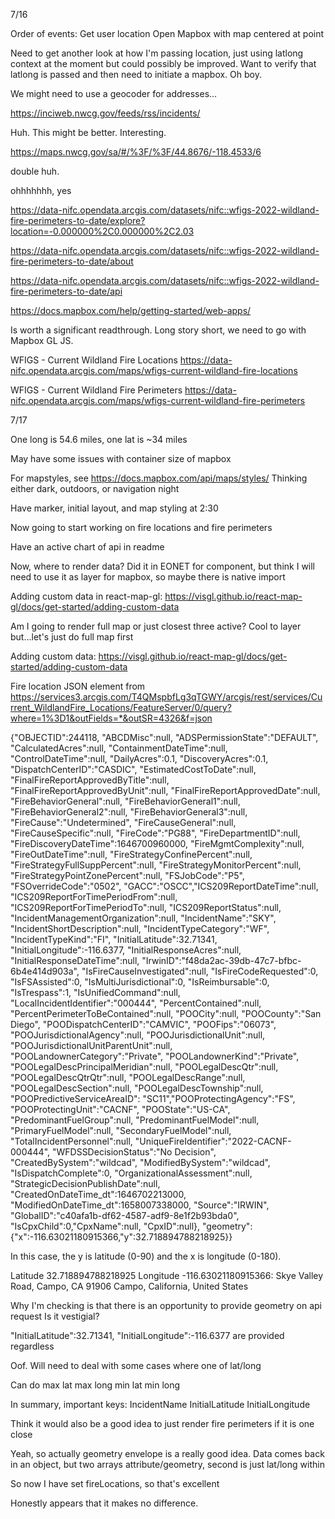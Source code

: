 7/16

Order of events:
Get user location
Open Mapbox with map centered at point


Need to get another look at how I'm passing location, just using latlong context at the moment but could possibly be improved. Want to verify that latlong is passed and then need to initiate a mapbox. Oh boy.


We might need to use a geocoder for addresses...

https://inciweb.nwcg.gov/feeds/rss/incidents/

Huh. This might be better. Interesting.

https://maps.nwcg.gov/sa/#/%3F/%3F/44.8676/-118.4533/6

double huh.

ohhhhhhh, yes

https://data-nifc.opendata.arcgis.com/datasets/nifc::wfigs-2022-wildland-fire-perimeters-to-date/explore?location=-0.000000%2C0.000000%2C2.03

https://data-nifc.opendata.arcgis.com/datasets/nifc::wfigs-2022-wildland-fire-perimeters-to-date/about

https://data-nifc.opendata.arcgis.com/datasets/nifc::wfigs-2022-wildland-fire-perimeters-to-date/api

https://docs.mapbox.com/help/getting-started/web-apps/

Is worth a significant readthrough. Long story short, we need to go with Mapbox GL JS.


WFIGS - Current Wildland Fire Locations
https://data-nifc.opendata.arcgis.com/maps/wfigs-current-wildland-fire-locations

WFIGS - Current Wildland Fire Perimeters
https://data-nifc.opendata.arcgis.com/maps/wfigs-current-wildland-fire-perimeters






7/17

One long is 54.6 miles, one lat is ~34 miles

May have some issues with container size of mapbox

For mapstyles, see
https://docs.mapbox.com/api/maps/styles/
Thinking either dark, outdoors, or navigation night

Have marker, initial layout, and map styling at 2:30

Now going to start working on fire locations and fire perimeters

Have an active chart of api in readme

Now, where to render data? Did it in EONET for component, but think I will need to use it as layer for mapbox, so maybe there is native import

Adding custom data in react-map-gl:
https://visgl.github.io/react-map-gl/docs/get-started/adding-custom-data

Am I going to render full map or just closest three active?
Cool to layer but...let's just do full map first

Adding custom data:
https://visgl.github.io/react-map-gl/docs/get-started/adding-custom-data

Fire location JSON element from https://services3.arcgis.com/T4QMspbfLg3qTGWY/arcgis/rest/services/Current_WildlandFire_Locations/FeatureServer/0/query?where=1%3D1&outFields=*&outSR=4326&f=json

{"OBJECTID":244118,
"ABCDMisc":null,
"ADSPermissionState":"DEFAULT",
"CalculatedAcres":null,
"ContainmentDateTime":null,
"ControlDateTime":null,
"DailyAcres":0.1,
"DiscoveryAcres":0.1,
"DispatchCenterID":"CASDIC",
"EstimatedCostToDate":null,
"FinalFireReportApprovedByTitle":null,
"FinalFireReportApprovedByUnit":null,
"FinalFireReportApprovedDate":null,
"FireBehaviorGeneral":null,
"FireBehaviorGeneral1":null,
"FireBehaviorGeneral2":null,
"FireBehaviorGeneral3":null,
"FireCause":"Undetermined",
"FireCauseGeneral":null,
"FireCauseSpecific":null,
"FireCode":"PG88",
"FireDepartmentID":null,
"FireDiscoveryDateTime":1646700960000,
"FireMgmtComplexity":null,
"FireOutDateTime":null,
"FireStrategyConfinePercent":null,
"FireStrategyFullSuppPercent":null,
"FireStrategyMonitorPercent":null,
"FireStrategyPointZonePercent":null,
"FSJobCode":"P5",
"FSOverrideCode":"0502",
"GACC":"OSCC","ICS209ReportDateTime":null,
"ICS209ReportForTimePeriodFrom":null,
"ICS209ReportForTimePeriodTo":null,
"ICS209ReportStatus":null,
"IncidentManagementOrganization":null,
"IncidentName":"SKY",
"IncidentShortDescription":null,
"IncidentTypeCategory":"WF",
"IncidentTypeKind":"FI",
"InitialLatitude":32.71341,
"InitialLongitude":-116.6377,
"InitialResponseAcres":null,
"InitialResponseDateTime":null,
"IrwinID":"f48da2ac-39db-47c7-bfbc-6b4e414d903a",
"IsFireCauseInvestigated":null,
"IsFireCodeRequested":0,
"IsFSAssisted":0,
"IsMultiJurisdictional":0,
"IsReimbursable":0,
"IsTrespass":1,
"IsUnifiedCommand":null,
"LocalIncidentIdentifier":"000444",
"PercentContained":null,
"PercentPerimeterToBeContained":null,
"POOCity":null,
"POOCounty":"San Diego",
"POODispatchCenterID":"CAMVIC",
"POOFips":"06073",
"POOJurisdictionalAgency":null,
"POOJurisdictionalUnit":null,
"POOJurisdictionalUnitParentUnit":null,
"POOLandownerCategory":"Private",
"POOLandownerKind":"Private",
"POOLegalDescPrincipalMeridian":null,
"POOLegalDescQtr":null,
"POOLegalDescQtrQtr":null,
"POOLegalDescRange":null,
"POOLegalDescSection":null,
"POOLegalDescTownship":null,
"POOPredictiveServiceAreaID":
"SC11","POOProtectingAgency":"FS",
"POOProtectingUnit":"CACNF",
"POOState":"US-CA",
"PredominantFuelGroup":null,
"PredominantFuelModel":null,
"PrimaryFuelModel":null,
"SecondaryFuelModel":null,
"TotalIncidentPersonnel":null,
"UniqueFireIdentifier":"2022-CACNF-000444",
"WFDSSDecisionStatus":"No Decision",
"CreatedBySystem":"wildcad",
"ModifiedBySystem":"wildcad",
"IsDispatchComplete":0,
"OrganizationalAssessment":null,
"StrategicDecisionPublishDate":null,
"CreatedOnDateTime_dt":1646702213000,
"ModifiedOnDateTime_dt":1658007338000,
"Source":"IRWIN",
"GlobalID":"c40afa1b-df62-4587-adf9-8e1f2b93bda0",
"IsCpxChild":0,"CpxName":null,
"CpxID":null},
"geometry":{"x":-116.63021180915366,"y":32.718894788218925}}

In this case, the y is latitude (0-90) and the x is longitude (0-180).

Latitude 32.718894788218925 Longitude -116.63021180915366:
Skye Valley Road, Campo, CA 91906
Campo, California, United States

Why I'm checking is that there is an opportunity to provide geometry on api request
Is it vestigial?

"InitialLatitude":32.71341, "InitialLongitude":-116.6377 are provided regardless

Oof. Will need to deal with some cases where one of lat/long

Can do max lat max long min lat min long


In summary, important keys:
IncidentName
InitialLatitude
InitialLongitude

Think it would also be a good idea to just render fire perimeters if it is one close

Yeah, so actually geometry envelope is a really good idea. Data comes back in an object, but two arrays attribute/geometry, second is just lat/long within

So now I have set fireLocations, so that's excellent

Honestly appears that it makes no difference.